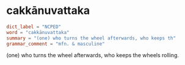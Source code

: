 # cakkānuvattaka

``` toml
dict_label = "NCPED"
word = "cakkānuvattaka"
summary = "(one) who turns the wheel afterwards, who keeps th"
grammar_comment = "mfn. & masculine"
```

(one) who turns the wheel afterwards, who keeps the wheels rolling.

